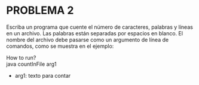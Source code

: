 # PROBLEMA 2
Escriba un programa que cuente el número de caracteres, palabras y líneas en un archivo. Las palabras están separadas por espacios en blanco. El nombre del archivo debe pasarse como un argumento de línea de comandos, como se muestra en el ejemplo:


How to run? <br>
java countInFile arg1
- arg1: texto para contar